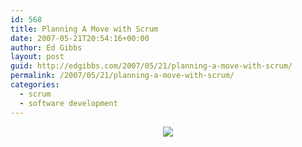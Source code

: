 ```yaml
---
id: 568
title: Planning A Move with Scrum
date: 2007-05-21T20:54:16+00:00
author: Ed Gibbs
layout: post
guid: http://edgibbs.com/2007/05/21/planning-a-move-with-scrum/
permalink: /2007/05/21/planning-a-move-with-scrum/
categories:
  - scrum
  - software development
---
```

<div align="center">
  <a href="http://edgibbs.com/images/moving_taskboard.jpg"><img src="http://edgibbs.com/images/moving_taskboard_thumb.jpg" /></a>
</div>